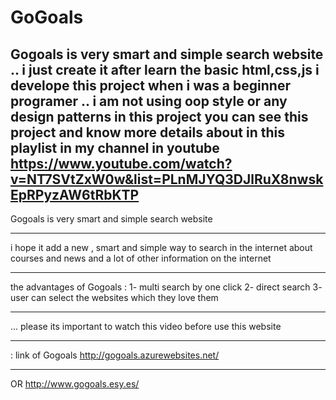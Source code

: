 # GoGoals
Gogoals is very smart and simple search website .. i just create it after learn the basic html,css,js
i develope this project when i was a beginner programer ..
i am not using oop style or any design patterns in this project
you can see this project and know more details about in this playlist in my channel in youtube 
https://www.youtube.com/watch?v=NT7SVtZxW0w&list=PLnMJYQ3DJlRuX8nwskEpRPyzAW6tRbKTP
--------------------------------------------------------------------------------------------------
Gogoals is very smart and simple search website
****************************************************
i hope it add a new , smart and simple way to search in the internet about courses and news and a lot 
of other information on the internet 
***************************************************
the advantages of Gogoals :
1- multi search by one click
2- direct search
3- user can select the websites which they love them
****************************************************************************
... please its important to watch this video before use this website 
***************************************************************************
: link of Gogoals 
http://gogoals.azurewebsites.net/
*************************************************************
OR
http://www.gogoals.esy.es/

